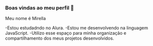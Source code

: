 ### Boas vindas ao meu perfil 🖤

Meu nome é Mirella

-Estou estudadndo no Alura.
-Estou me desenvolvendo na linguagem JavaScript.
-Utilizo esse espaço para minha organização e compartilhamento dos meus projetos desenvolvidos.
